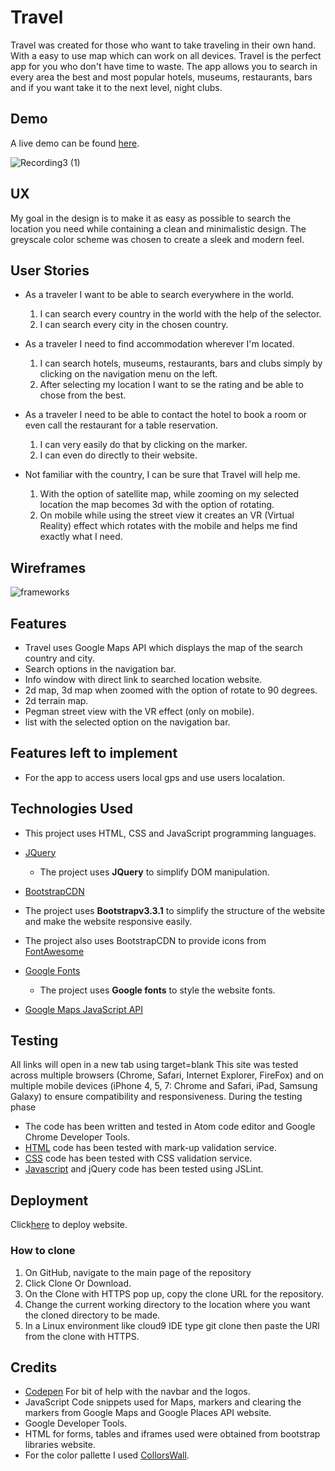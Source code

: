 # Travel

Travel was created for those who want to take traveling in their own hand. With a easy to use map which can work on all devices. Travel is the
perfect app for you who don't have time to waste. The app allows you to search in every area the best and most popular hotels,
museums, restaurants, bars and if you want take it to the next level, night clubs.

## Demo
A live demo can be found [here](https://davidcolds.github.io/Travel/).

![Recording3 (1)](https://user-images.githubusercontent.com/44336390/58486806-d7485580-8166-11e9-9c0a-7d93dc1aecef.gif)

## UX
My goal in the design is to make it as easy as possible to search the location you need while containing a clean and minimalistic design.
The greyscale color scheme was chosen to create a sleek and modern feel.

## User Stories

- As a traveler I want to be able to search everywhere in the world.
  1. I can search every country in the world with the help of the selector.
  2. I can search every city in the chosen country.

- As a traveler I need to find accommodation wherever I'm located.
  1. I can search hotels, museums, restaurants, bars and clubs simply by clicking on the navigation menu on the left.
  2. After selecting my location I want to se the rating and be able to chose from the best.

- As a traveler I need to be able to contact the hotel to book a room or even call the restaurant for a table reservation.
  1. I can very easily do that by clicking on the marker.
  2. I can even do directly to their website.

- Not familiar with the country, I can be sure that Travel will help me.
  1. With the option of satellite map, while zooming on my selected location the map becomes 3d with the option of rotating.
  2. On mobile while using the street view it creates an VR (Virtual Reality) effect which rotates with the mobile and helps me find exactly what I need.

## Wireframes

![frameworks](https://user-images.githubusercontent.com/44336390/58497006-4c258a80-817b-11e9-9376-40ad16b771a0.jpg)



## Features

- Travel uses Google Maps API which displays the map of the search country and city.
- Search options in the navigation bar.
- Info window with direct link to searched location website.
- 2d map, 3d map when zoomed with the option of rotate to 90 degrees.
- 2d terrain map.
- Pegman street view with the VR effect (only on mobile).
- list with the selected option on the navigation bar.

## Features left to implement

- For the app to access users local gps and use users localation.

## Technologies Used

- This project uses HTML, CSS and JavaScript programming languages.

- [JQuery](https://jquery.com)
    - The project uses **JQuery** to simplify DOM manipulation.

- [BootstrapCDN](https://www.bootstrapcdn.com/)

- The project uses **Bootstrapv3.3.1** to simplify the structure of the website and make the website responsive easily.
- The project also uses BootstrapCDN to provide icons from [FontAwesome](https://www.bootstrapcdn.com/fontawesome/)

- [Google Fonts](https://fonts.google.com/)
    - The project uses **Google fonts** to style the website fonts.
- [Google Maps JavaScript API](https://developers.google.com/maps/documentation/)

## Testing

All links will open in a new tab using target=blank
This site was tested across multiple browsers (Chrome, Safari, Internet Explorer, FireFox) and on multiple mobile devices (iPhone 4, 5, 7: Chrome and Safari, iPad, Samsung Galaxy) to ensure compatibility and responsiveness. During the testing phase

-	The code has been written and tested in Atom code editor and Google Chrome Developer Tools.  
-	[HTML]( https://validator.w3.org/) code has been tested with mark-up validation service.  
-	[CSS](https://jigsaw.w3.org/css-validator/) code has been tested with  CSS validation service.  
-	[Javascript](https://www.jslint.com/) and jQuery code has been tested using JSLint.

## Deployment

Click[here](https://davidcolds.github.io/Travel/) to deploy website.

### How to clone

1. On GitHub, navigate to the main page of the repository
2. Click Clone Or Download.
3. On the Clone with HTTPS pop up, copy the clone URL for the repository.
4. Change the current working directory to the location where you want the cloned directory to be made.
5. In a Linux environment like cloud9 IDE type git clone then paste the URl from the clone with HTTPS.


## Credits

-   [Codepen](https://codepen.io/) For bit of help with the navbar and the logos.
-   JavaScript Code snippets used for Maps, markers and clearing the markers from Google Maps and Google Places API website.
-   Google Developer Tools.
-   HTML for forms, tables and iframes used were obtained from bootstrap libraries website.
-   For the color pallette I used [CollorsWall](https://colorswall.com/palette/6/).
